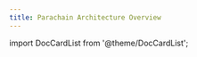 ```yaml
---
title: Parachain Architecture Overview
---
```


import DocCardList from '@theme/DocCardList';

<DocCardList />